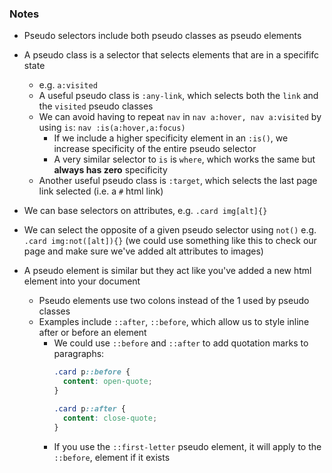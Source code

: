 ### Notes

- Pseudo selectors include both pseudo classes as pseudo elements
- A pseudo class is a selector that selects elements that are in a specififc state
  - e.g. `a:visited`
  - A useful pseudo class is `:any-link`, which selects both the `link` and the `visited` pseudo classes
  - We can avoid having to repeat `nav` in `nav a:hover, nav a:visited` by using `is`: `nav :is(a:hover,a:focus)`
    - If we include a higher specificity element in an `:is()`, we increase specificity of the entire pseudo selector
    - A very similar selector to `is` is `where`, which works the same but **always has zero** specificity
  - Another useful pseudo class is `:target`, which selects the last page link selected (i.e. a `#` html link)

- We can base selectors on attributes, e.g. `.card img[alt]{}`
- We can select the opposite of a given pseudo selector using `not()` e.g. `.card img:not([alt]){}` (we could use something like this to check our page and make sure we've added alt attributes to images)

- A pseudo element is similar but they act like you've added a new html element into your document
  - Pseudo elements use two colons instead of the 1 used by pseudo classes
  - Examples include `::after`, `::before`, which allow us to style inline after or before an element
    - We could use `::before` and `::after` to add quotation marks to paragraphs:
      ```css
      .card p::before {
        content: open-quote;
      }

      .card p::after {
        content: close-quote;
      }
      ```
    - If you use the `::first-letter` pseudo element, it will apply to the `::before`, element if it exists
